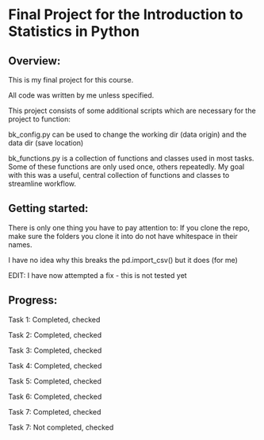 # Final Project for the Introduction to Statistics in Python

## Overview:
This is my final project for this course.

All code was written by me unless specified.

This project consists of some additional scripts which are necessary for the project to function:

bk_config.py can be used to change the working dir (data origin) and the data dir (save location)

bk_functions.py is a collection of functions and classes used in most tasks. Some of these functions are only used once, others repeatedly. My goal with this was a useful, central collection of functions and classes to streamline workflow.

## Getting started:

There is only one thing you have to pay attention to:
If you clone the repo, make sure the folders you clone it into do not have whitespace in their names.

I have no idea why this breaks the pd.import_csv() but it does (for me)

EDIT: 
I have now attempted a fix - this is not tested yet


## Progress:

Task 1: Completed, checked

Task 2: Completed, checked

Task 3: Completed, checked

Task 4: Completed, checked

Task 5: Completed, checked

Task 6: Completed, checked

Task 7: Completed, checked

Task 7: Not completed, checked